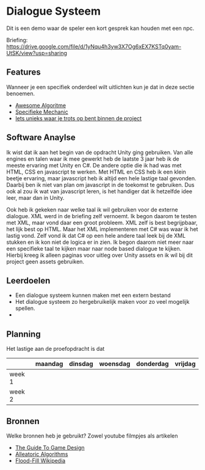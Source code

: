 # Dialogue Systeem

Dit is een demo waar de speler een kort gesprek kan houden met een npc.

Briefing: https://drive.google.com/file/d/1yNqu4h3yw3X7Og6xEX7KSTq0yam-UtSK/view?usp=sharing

## Features
Wanneer je een specifiek onderdeel wilt uitlichten kun je dat in deze sectie benoemen.

- [Awesome Algoritme](link)
- [Specifieke Mechanic](link)
- [Iets unieks waar je trots op bent binnen de project](link)

## Software Anaylse 
Ik wist dat ik aan het begin van de opdracht Unity ging gebruiken. Van alle engines en talen waar ik mee gewerkt heb de laatste 3 jaar heb ik de meeste ervaring met Unity en C#. De andere optie die ik had was met HTML, CSS en javascript te werken. Met HTML en CSS heb ik een klein beetje ervaring, maar javascript heb ik altijd een hele lastige taal gevonden. Daarbij ben ik niet van plan om javascript in de toekomst te gebruiken. Dus ook al zou ik wat van javascript leren, is het handiger dat ik hetzelfde idee leer, maar dan in Unity. 

  Ook heb ik gekeken naar welke taal ik wil gebruiken voor de externe dialogue. XML werd in de briefing zelf vernoemt. Ik begon daarom te testen met XML, maar vond daar een groot probleem. XML zelf is best begrijpbaar, het lijk best op HTML. Maar het XML implementeren met C# was waar ik het lastig vond. Zelf vond ik dat C# op een hele andere taal leek bij de XML stukken en ik kon niet de logica er in zien. Ik begon daarom niet meer naar een specifieke taal te kijken maar naar node based dialogue te kijken. Hierbij kreeg ik alleen paginas voor uitleg over Unity assets en ik wil bij dit project geen assets gebruiken.

## Leerdoelen 
- Een dialogue systeem kunnen maken met een extern bestand
- Het dialogue systeem zo hergebruikelijk maken voor zo veel mogelijk spellen.
- 

## Planning 
Het lastige aan de proefopdracht is dat 

| | maandag | dinsdag | woensdag | donderdag | vrijdag |
| --- | --- | --- | --- | --- | --- |
|week 1 |
|week 2 |

## Bronnen
Welke bronnen heb je gebruikt? Zowel youtube filmpjes als artikelen

- [The Guide To Game Design](link)
- [Alleatoric Algorithms](link)
- [Flood-Fill Wikipedia](link)
